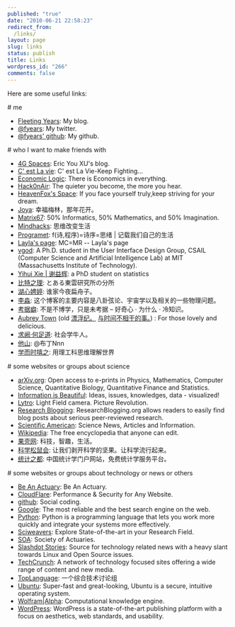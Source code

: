 ```yaml
---
published: "true"
date: "2010-06-21 22:58:23"
redirect_from:
  /links/
layout: page
slug: links
status: publish
title: Links
wordpress_id: "266"
comments: false
---
```


Here are some useful links:

\# me

- [Fleeting Years](http://www.fyears.org/): My blog.
- [@fyears](https://twitter.com/fyears): My twitter.
- [@fyears' github](https://github.com/fyears): My github.

\# who I want to make friends with

- [4G Spaces](http://blog.youxu.info/): Eric You XU's blog.
- [C' est La vie](http://www.redswallowz.com/blog): C' est La Vie-Keep Fighting...
- [Economic Logic](http://economiclogic.blogspot.com/): There is Economics in everything.
- [Hack0nAir](http://hack0nair.me/): The quieter you become, the more you hear.
- [HeavenFox's Space](http://blog.heavenfox.org/): If you face yourself truly,keep striving for your dream.
- [Joya](http://blog.joya.im/): 幸福梅林，那年花开。
- [Matrix67](http://www.matrix67.com/blog/): 50% Informatics, 50% Mathematics, and 50% Imagination.
- [Mindhacks](http://mindhacks.cn/): 思维改变生活
- [Programet](http://blog.programet.org/): f(诗,程序)=诗序=思绪 \| 记载我们自己的生活
- [Layla's page](http://www.sweet-layla.com/): MC=MR -- Layla's page
- [vgod](http://blog.vgod.tw/): A Ph.D. student in the User Interface Design Group, CSAIL (Computer Science and Artificial Intelligence Lab) at MIT (Massachusetts Institute of Technology).
- [Yihui Xie \| 谢益辉](http://yihui.name/): a PhD student on statistics
- [比特之理](http://www.kylen314.com/): とある東雲研究所の分所
- [湖心娉婷](http://huxinpingting.blog.tianya.cn): 谁家今夜扁舟子。
- [李淼](http://limiao.net/): 这个博客的主要内容是八卦弦论、宇宙学以及相关的一些物理问题。
- [考据癖](http://localhost-8080.com/): 不是不博学，只是未考据 – 好奇心 · 为什么 · 冷知识。
- [Aubrey Town](http://www.aubreytown.com/) (old [漂浮纪。](http://nanabreeze.blogbus.com/) [与时间不相干的事。](http://nanabreeze.ycool.com/)) : For those lovely and delicious.
- [求阙·何足道](http://fangguanxin.blogbus.com/): 社会学牛人。
- [他山](http://www.puddingnnn.com/): @布丁Nnn
- [学而时嘻之](http://www.geekonomics10000.com): 用理工科思维理解世界

\# some websites or groups about science

- [arXiv.org](http://arxiv.org/): Open access to e-prints in Physics, Mathematics, Computer Science, Quantitative Biology, Quantitative Finance and Statistics.
- [Information is Beautiful](http://www.informationisbeautiful.net/): Ideas, issues, knowledges, data - visualized!
- [Lytro](http://www.lytro.com/): Light Field camera. Picture Revolution.
- [Research Blogging](https://researchblogging.org/): ResearchBlogging.org allows readers to easily find blog posts about  serious peer-reviewed research.
- [Scientific American](http://www.scientificamerican.com): Science News, Articles and Information.
- [Wikipedia](http://en.wikipedia.org/wiki/Main_Page): The free encyclopedia that anyone can edit.
- [果壳网](http://www.guokr.com/): 科技，智趣，生活。
- [科学松鼠会](http://songshuhui.net/): 让我们剥开科学的坚果。让科学流行起来。
- [统计之都](http://cos.name/): 中国统计学门户网站，免费统计学服务平台。

\# some websites or groups about technology or news or others

- [Be An Actuary](http://www.beanactuary.org/): Be An Actuary.
- [CloudFlare](https://www.cloudflare.com/): Performance & Security for Any Website.
- [github](https://github.com/): Social coding.
- [Google](https://www.google.com/): The most reliable and the best search engine  on the web.
- [Python](http://python.org/): Python is a programming language that lets  you work more quickly and integrate your systems more effectively.
- [Sciweavers](http://www.sciweavers.org): Explore State-of-the-art in your Research Field.
- [SOA](http://www.soa.org/): Society of Actuaries.
- [Slashdot Stories](http://slashdot.org/): Source for technology related news  with a heavy slant towards Linux and Open Source issues.
- [TechCrunch](http://www.techcrunch.com/): A network of technology focused sites  offering a wide range of content and new media.
- [TopLanguage](https://groups.google.com/group/pongba): 一个综合技术讨论组
- [Ubuntu](http://www.ubuntu.com/): Super-fast and great-looking, Ubuntu is a  secure, intuitive operating system.
- [Wolfram\|Alpha](http://www.wolframalpha.com): Computational knowledge engine.
- [WordPress](http://wordpress.org/): WordPress is a state-of-the-art  publishing platform with a focus on aesthetics, web standards, and  usability.
